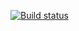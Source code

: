 [![Build status](https://ci.appveyor.com/api/projects/status/nsuprg04nh2t07o5/branch/master?svg=true)](https://ci.appveyor.com/project/zhukovvlad/prototypes-1st-task/branch/master)